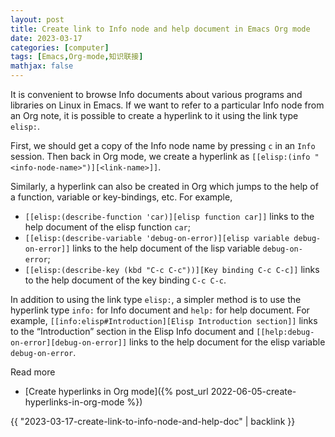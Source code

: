 ```yaml
---
layout: post
title: Create link to Info node and help document in Emacs Org mode
date: 2023-03-17
categories: [computer]
tags: [Emacs,Org-mode,知识联接]
mathjax: false
---
```


It is convenient to browse Info documents about various programs and libraries on Linux in Emacs. If we want to refer to a particular Info node from an Org note, it is possible to create a hyperlink to it using the link type `elisp:`.

First, we should get a copy of the Info node name by pressing `c` in an `Info` session. Then back in Org mode, we create a hyperlink as `[[elisp:(info "<info-node-name>")][<link-name>]]`.

Similarly, a hyperlink can also be created in Org which jumps to the help of a function, variable or key-bindings, etc. For example,

-   `[[elisp:(describe-function 'car)][elisp function car]]` links to the help document of the elisp function `car`;
-   `[[elisp:(describe-variable 'debug-on-error)][elisp variable debug-on-error]]` links to the help document of the lisp variable `debug-on-error`;
-   `[[elisp:(describe-key (kbd "C-c C-c"))][Key binding C-c C-c]]` links to the help document of the key binding `C-c C-c`.

In addition to using the link type `elisp:`, a simpler method is to use the hyperlink type `info:` for Info document and `help:` for help document. For example, `[[info:elisp#Introduction][Elisp Introduction section]]` links to the &ldquo;Introduction&rdquo; section in the Elisp Info document and `[[help:debug-on-error][debug-on-error]]` links to the help document for the elisp variable `debug-on-error`.

Read more
* [Create hyperlinks in Org mode]({% post_url 2022-06-05-create-hyperlinks-in-org-mode %})

{{ "2023-03-17-create-link-to-info-node-and-help-doc" | backlink }}
